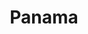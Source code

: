 ---
title: "Panama"
introtext: "Panama is een land in Midden-Amerika met witte stranden, tropische jungles en prachtige natuurgebieden. Panama biedt voor ieder wat wils. Zo kun je tijdens een stedentrip in Panama City kennis maken met de vele contrasten van deze kosmopolitische hoofstad. Ook kun je prachtige surfdorpjes opzoeken, zoals bijvoorbeeld Playa Venao. Hier kunnen zowel beginnende als gevorderde surfers zich de hele dag vermaken op de golven. Wil je liever het avontuur opzoeken in de jungle? Dan is Boquete in het binnenland de perfecte plek. In Panama kun je ook heerlijk genieten van de rust, bijvoorbeeld met een verse kokosnoot op de San Blas eilanden. Met speciale zeiltours kijk je je ogen uit, genietend aan de witte zandstranden met helderblauw zeewater. Panama is een klein land dat je niet teleur zal stellen!"
introimage: "https://lh3.googleusercontent.com/h08ZJSWzURNb1p4wdaPARK7ySYq_ox60Av1ZiReVSaG4u7IY-6Kvl7LnKoASa6Z3On5X1t1rIizEdKJhZpeCTDRRevOVSWif6_DBbjGdEyKE5cHHzgxIR4TNqYvkv02NwWDyC4Z9FQ=w800"
surface: "75.500"
inhabitants: "4.100.000"
rate: "1,13"
valuta: "balboa"
need_to_know_text: ""
need_to_know_more_text: ""
fact_one_text: ""
fact_two_text: ""
bigmac_index: ""
images: "https://lh3.googleusercontent.com/BInTsFyhNYYoEevW5iUIA67mDERImPqxIY_8QfZEpzyZ2BgcSGjI1ll4oOiUXX63zvMSDzepKUuFkA-mzV6B-EItP8R2uHG0XnxUTWd5s5K7Dm7vcOTMEMNjZcqAPF-ai273CZCVOg=w800|https://lh3.googleusercontent.com/8cqjMS86jI30-ql4-ZXGGOEo7MXL0bkjdog5GS4jI3h7vdhEqE2PEhxJ8zfmW1Ui4fkJGgP4zlRkv_a5UGhlfdfOWIj9W6MngmYkcHn6ilw-U74gMIRSX6LsJYjHh6SIJ7PopukpXw=w800|https://lh3.googleusercontent.com/4BaOn6Ibl8Wer_goc6TQFuRHpg4oa7wQ28YACTgxnQNm_Xei2_7I0rwGmD4kn-1DXFxbBVKBuo_N7BXVKeoqvyevjjZiMuw9OmZbE2DyAoqFPQoGBka8lDx8VbAV-C5D4x-DJWdKLw=w800|https://lh3.googleusercontent.com/W96GS5xTdg21y9_hXsqj8GhG9WIoXxRp2uNXX7SvN5NvKHua-Dd4BFiQTADI0q7Xr8dk94XrFw5QLuhsFDN8rqeF73dajauRBVUUuKp0DWJaoXVUYUO0sKE3EjGK35uMqxf0ZDBrYw=w800"
flight_button_title: "Check vluchtprijzen Panama"
flight_button_url: "https://lt45.net/c/?si=11986&li=1528136&wi=335922&ws=&dl=transport%2Fflights%2Fnl%2Fpa%2F%3Flocale%3Dnl-NL%26currency%3DEUR%26market%3DNL"
inspiration_url: "https://partner.bol.com/click/click?p=2&t=url&s=1025999&f=TXL&url=https%3A%2F%2Fwww.bol.com%2Fnl%2Fp%2Flonely-planet-panama-dr-7%2F9200000057961673%2F&name=Lonely%20Planet%20Panama%20dr%207%2C%20Lonely%20Planet"
country_code: "pa"
hotels_url: "https://www.booking.com/country/pa.nl.html?aid=1837623"
continent: "Noord-Amerika"
---